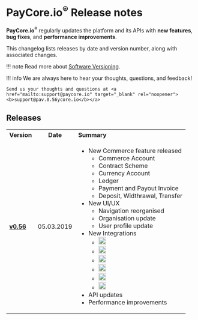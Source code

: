 # PayCore.io<sup>®</sup> Release notes 

**PayCore.io<sup>®</sup>** regularly updates the platform and its APIs with **new features**, **bug fixes**, and **performance improvements**. 

This changelog lists releases by date and version number, along with associated changes. 

!!! note
    Read more about <a href="https://semver.org" target="_blank" rel="noopener">Software Versioning</a>.


!!! info
    We are always here to hear your thoughts, questions, and feedback! 
    
    Send us your thoughts and questions at <a href="mailto:support@paycore.io" target="_blank" rel="noopener"><b>support@pav.0.56ycore.io</b></a>


## Releases


<table>
  <tbody>
    <tr>
      <th align="left">Version</th>
      <th align="center">Date</th>
      <th align="left">Summary</th>
    </tr>
    <tr>
     <td align="left" style="font-weight:bold"><a href="../v0.56/v0.56">v0.56</a></td>
      <td align="center">05.03.2019</td>
      <td align="left">          
        <ul>
          <li>New Commerce feature released
          <ul>
          <li>Commerce Account</li>
          <li>Contract Scheme</li>
          <li>Currency Account</li>
          <li>Ledger</li>
          <li>Payment and Payout Invoice</li>
          <li>Deposit, Widthrawal, Transfer </li>
          </ul>
          </li>
          <li>New UI/UX
          <ul>
            <li>Navigation reorganised</li>
            <li>Organisation update</li>
            <li>User profile update</li>
            </ul></li>
          <li>New Integrations
          <ul>
          <li><a href="https://www.cardpay.com/" target="_blank" rel="noopener"><img src="https://static.openfintech.io/payment_providers/cardpay/logo.svg " height="20px"></a></li>
          <li><a href="https://dlocal.com/" target="_blank" rel="noopener"><img src="https://static.openfintech.io/payment_providers/dlocal/logo.svg " height="20px"></a></li>
          <li><a href="https://www.payment.center/" target="_blank" rel="noopener"><img src="https://static.openfintech.io/payment_providers/paymentcenter/logo.png " height="20px"></a></li>
          <li><a href="https://www.paysec.com/" target="_blank" rel="noopener"><img src="https://static.openfintech.io/payment_providers/paysec/logo.svg " height="20px"></a></li>
          <li><a href="https://perfectmoney.is/" target="_blank" rel="noopener"><img src="https://static.openfintech.io/payment_providers/perfectmoney/logo.svg " height="20px"></a></li>
          <li><a href="https://xpay.com.ua/" target="_blank" rel="noopener"><img src="https://static.openfintech.io/payment_providers/xpayua/logo.svg " height="20px"></a></li>
          </ul>
          </li>
          <li>API updates</li>
          <li>Performance improvements</li> 
        </ul>  
        </td>
    </tr>

  </tbody>
</table>



